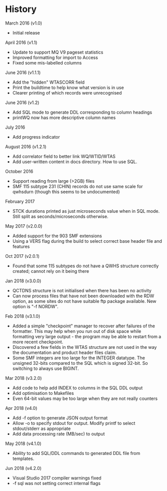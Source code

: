 
History
=======
March 2016 (v1.0)
* Initial release

April 2016 (v1.1)
* Update to support MQ V9 pageset statistics
* Improved formatting for import to Access
* Fixed some mis-labelled columns

June 2016 (v1.1.1)
* Add the "hidden" WTASCORR field
* Print the buildtime to help know what version is in use
* Clearer printing of which records were unrecognised

June 2016 (v1.2)
* Add SQL mode to generate DDL corresponding to column headings
* printWQ now has more descriptive column names

July 2016
* Add progress indicator

August 2016 (v1.2.1)
* Add correlator field to better link WQ/WTID/WTAS
* Add user-written content in docs directory. How to use SQL.

October 2016
* Support reading from large (>2GB) files
* SMF 115 subtype 231 (CHIN) records do not use same scale for qwhsdurn
(though this seems to be undocumented)

February 2017
* STCK durations printed as just microseconds value when in SQL mode. Still
split as seconds/microseconds otherwise.

May 2017 (v2.0.0)
* Added support for the 903 SMF extensions
* Using a VERS flag during the build to select correct base header file
and features

Oct 2017 (v2.0.1)
* Found that some 115 subtypes do not have a QWHS structure correctly
created; cannot rely on it being there

Jan 2018 (v3.0.0)
* QCTDNS structure is not initialised when there has been no activity
* Can now process files that have not been downloaded with the RDW option,
as some sites do not have suitable ftp package available. New option
is "-f NORDW".

Feb 2018 (v3.1.0)
* Added a simple "checkpoint" manager to recover after failures of the
formatter. This may help when you run out of disk space while formatting
very large output - the program may be able to restart from a more recent
checkpoint.
* Discovered a few fields in the WTAS structure are not used in the way
the documentation and product header files claim.
* Some SMF integers are too large for the INTEGER datatype. The unsigned
32-bits compared to the SQL which is signed 32-bit. So switching
to always use BIGINT.

Mar 2018 (v3.2.0)
* Add code to help add INDEX to columns in the SQL DDL output
* Add optimisation to Makefiles
* Even 64-bit values may be too large when they are not really counters

Apr 2018 (v4.0)
* Add -f option to generate JSON output format
* Allow -o to specify stdout for output. Modify printf to select stdout/stderr
as appropriate
* Add data processing rate (MB/sec) to output

May 2018 (v4.1.0)
* Ability to add SQL/DDL commands to generated DDL file from templates.

Jun 2018 (v4.2.0)
* Visual Studio 2017 compiler warnings fixed
* -f sql was not setting correct internal flags
